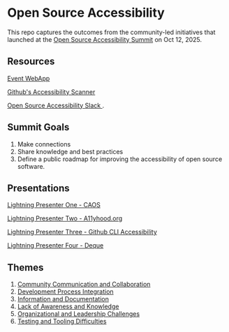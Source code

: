 # Open Source Accessibility

This repo captures the outcomes from the community-led initiatives that launched at the [Open Source Accessibility Summit](https://2025.allthingsopen.org/open-source-accessibility-summit) on Oct 12, 2025. 

## Resources
[Event WebApp](https://open-source-accessibility-summit.netlify.app/)

[Github's Accessibility Scanner](https://github.com/github/accessibility-scanner)

[Open Source Accessibility Slack ](https://join.slack.com/t/opensourceacc-kab3997/shared_invite/zt-39veighf6-ANp0KNyuMnITxGYMGCGFIA).

## Summit Goals
1. Make connections
2. Share knowledge and best practices
3. Define a public roadmap for improving the accessibility of open source software.

## Presentations
[Lightning Presenter One - CAOS](https://caos.org/)

[Lightning Presenter Two - A11yhood.org](A11yhood.org)

[Lightning Presenter Three - Github CLI Accessibility](https://github.com/orgs/open-source-accessibility/discussions/1)

[Lightning Presenter Four - Deque](https://www.deque.com/awareness-lab-online/)

## Themes
1. [Community Communication and Collaboration](https://github.com/open-source-accessibility/open-source-accessibility/blob/main/Themes/Community%20Communication%20and%20Collaboration.md)
2. [Development Process Integration](https://github.com/open-source-accessibility/open-source-accessibility/blob/main/Themes/Development%20Process%20Integration.md)
3. [Information and Documentation](https://github.com/open-source-accessibility/open-source-accessibility/blob/main/Themes/Information%20and%20Documentation.md)
4. [Lack of Awareness and Knowledge](https://github.com/open-source-accessibility/open-source-accessibility/blob/main/Themes/Lack%20of%20Awareness%20and%20Knowledge.md)
5. [Organizational and Leadership Challenges](https://github.com/open-source-accessibility/open-source-accessibility/blob/main/Themes/Organizational%20and%20Leadership%20Challenges.md)
6. [Testing and Tooling Difficulties](https://github.com/open-source-accessibility/open-source-accessibility/blob/main/Themes/Testing%20and%20Tooling%20Difficulties.md)

